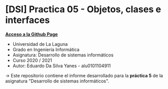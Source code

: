 # [DSI] Practica 05 - Objetos, clases e interfaces

**[Acceso a la Github Page]()**

* Universidad de La Laguna
* Grado en Ingeniería Informática
* Asignatura: Desarrollo de sistemas informáticos
* Curso 2020 / 2021
* Autor: Eduardo Da Silva Yanes - alu0101104911

-> Este repositorio contiene el informe desarrollado para la **práctica 5** de la asignatura "Desarrollo de sistemas informáticos".

